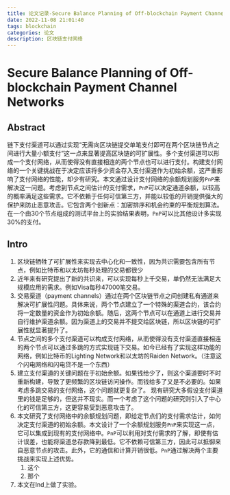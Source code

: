 ```yaml
---
title: 论文记录-Secure Balance Planning of Off-blockchain Payment Channel Networks
date: 2022-11-08 21:01:40
tags: blockchain 
categories: 论文
description: 区块链支付网络
---
```


# Secure Balance Planning of Off-blockchain Payment Channel Networks

## Abstract
链下支付渠道可以通过实现“无需向区块链提交单笔支付即可在两个区块链节点之间进行大量小额支付”这一点来显著提高区块链的可扩展性。多个支付渠道可以形成一个支付网络，从而使得没有直接相连的两个节点也可以进行支付。构建支付网络的一个关键挑战在于决定应该将多少资金存入支付渠道作为初始余额，这严重影响了支付网络的性能，却少有研究。本文通过设计支付网络的余额规划服务`PnP`来解决这一问题。考虑到节点之间估计的支付需求，`PnP`可以决定通道余额，以较高的概率满足这些需求。它不依赖于任何可信第三方，并能以较低的开销提供强大的保护来防止恶意攻击。它包含两个创新点：加密排序和机会约束的平衡规划算法。在一个由30个节点组成的测试平台上的实验结果表明，`PnP`可以比其他设计多实现30%的支付。

## Intro
1. 区块链牺牲了可扩展性来实现去中心化和一致性，因为共识需要包含所有节点，例如比特币和以太坊每秒处理的交易都很少
2. 近年来有研究提出了新的共识来，可以实现每秒上千交易，单仍然无法满足大规模应用的需求。例如Visa每秒47000笔交易。
3. 交易渠道（payment channels）通过在两个区块链节点之间创建私有通道来解决可扩展性问题。具体来说，两个节点建立了一个特殊的渠道合约，该合约将一定数量的资金作为初始余额。随后，这两个节点可以在通道上进行交易并自行维护渠道余额。因为渠道上的交易并不提交给区块链，所以区块链的可扩展性就显著提升了。
4. 节点之间的多个支付渠道可以构成支付网络，从而使得没有支付渠道直接相连的两个节点可以通过多跳的方式实现链下交易。如今已经有了实现这样功能的网络，例如比特币的Lighting Network和以太坊的Raiden Network。（注意这个闪电网络和闪电贷不是一个东西）
5. 建立支付渠道的关键问题在于初始余额。如果钱给少了，则这个渠道要时不时重新构建，导致了更频繁的区块链访问操作。而钱给多了又是不必要的。如果考虑多跳交易的支付网络，这个问题就更复杂了。 现有研究大多假设支付渠道里的钱是足够的，但这并不现实。而一个考虑了这个问题的研究则引入了中心化的可信第三方，这更容易受到恶意攻击了。
7. 本文研究了支付网络中的余额规划问题，即给定节点们的支付需求估计，如何决定支付渠道的初始余额。本文设计了一个余额规划服务`PnP`来实现这一点，它可以集成到现有的支付网络中。`PnP`可以利用对支付需求的了解，即使有估计误差，也能将渠道总存款降到最低。它不依赖可信第三方，因此可以抵御来自恶意节点的攻击。此外，它的通信和计算开销很低。`PnP`通过解决两个主要挑战来实现上述优势。
	1. 这个
	2. 那个
8. 本文在Ind上做了实验。 